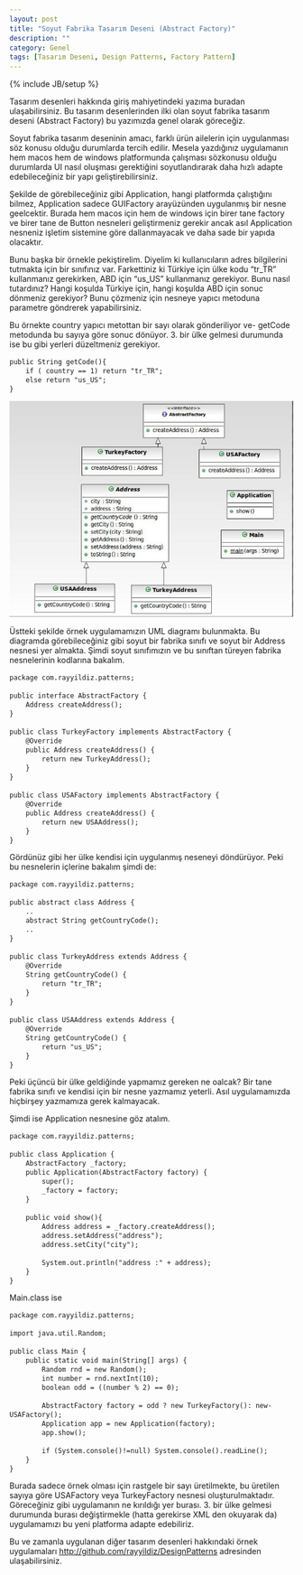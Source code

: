 ```yaml
---
layout: post
title: "Soyut Fabrika Tasarım Deseni (Abstract Factory)"
description: ""
category: Genel
tags: [Tasarım Deseni, Design Patterns, Factory Pattern]
---
```


{% include JB/setup %}


Tasarım desenleri hakkında giriş mahiyetindeki yazıma buradan ulaşabilirsiniz. Bu tasarım desenlerinden ilki olan soyut fabrika tasarım deseni (Abstract Factory) bu yazımızda genel olarak göreceğiz.

Soyut fabrika tasarım deseninin amacı, farklı ürün ailelerin için uygulanması söz konusu olduğu durumlarda tercih edilir. Mesela yazdığınız uygulamanın hem macos hem de windows platformunda çalışması sözkonusu olduğu durumlarda UI nasıl oluşması gerektiğini soyutlandırarak daha hızlı adapte edebileceğiniz bir yapı geliştirebilirsiniz.

Şekilde de görebileceğiniz gibi Application, hangi platformda çalıştığını bilmez, Application sadece GUIFactory arayüzünden uygulanmış bir nesne geelcektir. Burada hem macos için hem de windows için birer tane factory ve birer tane de Button nesneleri geliştirmeniz gerekir ancak asıl Application nesneniz işletim sistemine göre dallanmayacak ve daha sade bir yapıda olacaktır.

Bunu başka bir örnekle pekiştirelim. Diyelim ki kullanıcıların adres bilgilerini tutmakta için bir sınıfınız var. Farkettiniz ki Türkiye için ülke kodu “tr_TR” kullanmanız gerekirken, ABD için “us_US” kullanmanız gerekiyor. Bunu nasıl tutardınız? Hangi koşulda Türkiye için, hangi koşulda ABD için sonuc dönmeniz gerekiyor? Bunu çözmeniz için nesneye yapıcı metoduna parametre göndrerek yapabilirsiniz.

Bu örnekte country yapıcı metottan bir sayı olarak gönderiliyor ve- getCode metodunda bu sayıya göre sonuc dönüyor. 3. bir ülke gelmesi durumunda ise bu gibi yerleri düzeltmeniz gerekiyor.

	
	public String getCode(){
  		if ( country == 1) return "tr_TR";
  		else return "us_US";
	}

![Abstract Design Pattern](/images/abstract_design_pattern1.jpg)

Üstteki şekilde örnek uygulamamızın UML diagramı bulunmakta. Bu diagramda görebileceğiniz gibi soyut bir fabrika sınıfı ve soyut bir Address nesnesi yer almakta. Şimdi soyut sınıfımızın ve bu sınıftan türeyen fabrika nesnelerinin kodlarına bakalım.
	
	package com.rayyildiz.patterns;
 
	public interface AbstractFactory {
  		Address createAddress();
	}
 
	public class TurkeyFactory implements AbstractFactory {
  		@Override
  		public Address createAddress() {
    		return new TurkeyAddress();
  		}
	}
 
	public class USAFactory implements AbstractFactory {
  		@Override
  		public Address createAddress() {
    		return new USAAddress();
  		}
	}

Gördünüz gibi her ülke kendisi için uygulanmış neseneyi döndürüyor. Peki bu nesnelerin içlerine bakalım şimdi de:
	
	package com.rayyildiz.patterns;
 
	public abstract class Address {
  		..
  		abstract String getCountryCode();
  		..
	}
 
	public class TurkeyAddress extends Address {
  		@Override
  		String getCountryCode() {
    		return "tr_TR";
  		}
	}
 
	public class USAAddress extends Address {
  		@Override
  		String getCountryCode() {
    		return "us_US";
  		}
	}

Peki üçüncü bir ülke geldiğinde yapmamız gereken ne oalcak? Bir tane fabrika sınıfı ve kendisi için bir nesne yazmamız yeterli. Asıl uygulamamızda hiçbirşey yazmamıza gerek kalmayacak.

Şimdi ise Application nesnesine göz atalım.
	
	package com.rayyildiz.patterns;
 
	public class Application {
  		AbstractFactory _factory;
  		public Application(AbstractFactory factory) {
    		super();
    		_factory = factory;
  		}
 
  		public void show(){
    		Address address = _factory.createAddress();
    		address.setAddress("address");
    		address.setCity("city");
 
    		System.out.println("address :" + address);
  		}
	}

Main.class ise

	package com.rayyildiz.patterns;
 
	import java.util.Random;
 
	public class Main {
  		public static void main(String[] args) {
    		Random rnd = new Random();
    		int number = rnd.nextInt(10);
    		boolean odd = ((number % 2) == 0);
 
    		AbstractFactory factory = odd ? new TurkeyFactory(): new- USAFactory();
    		Application app = new Application(factory);
    		app.show();
 
    		if (System.console()!=null) System.console().readLine();
  		}
	}

Burada sadece örnek olması için rastgele bir sayı üretilmekte, bu üretilen sayıya göre USAFactory veya TurkeyFactory nesnesi oluşturulmaktadır. Göreceğiniz gibi uygulamanın ne kırıldığı yer burası. 3. bir ülke gelmesi durumunda burası değiştirmekle (hatta gerekirse XML den okuyarak da) uygulamamızı bu yeni platforma adapte edebiliriz.

Bu ve zamanla uygulanan diğer tasarım desenleri hakkındaki örnek uygulamaları <http://github.com/rayyildiz/DesignPatterns> adresinden ulaşabilirsiniz.
